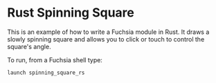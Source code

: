 Rust Spinning Square
=======================================

This is an example of how to write a Fuchsia module in Rust. It draws a slowly spinning square
and allows you to click or touch to control the square's angle.

To run, from a Fuchsia shell type:

    launch spinning_square_rs
